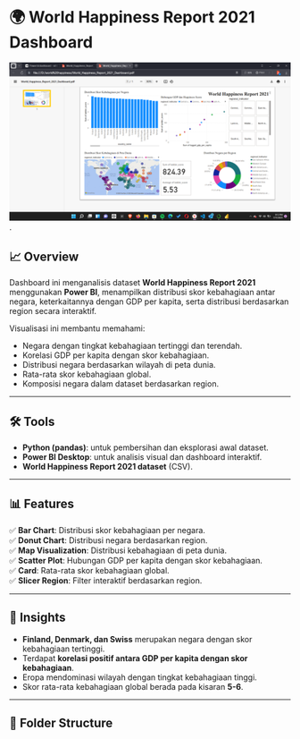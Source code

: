 # 🌍 World Happiness Report 2021 Dashboard

![Power BI Screenshot](./Screenshot_(114).png). 

## 📈 Overview
Dashboard ini menganalisis dataset **World Happiness Report 2021** menggunakan **Power BI**, menampilkan distribusi skor kebahagiaan antar negara, keterkaitannya dengan GDP per kapita, serta distribusi berdasarkan region secara interaktif.

Visualisasi ini membantu memahami:
- Negara dengan tingkat kebahagiaan tertinggi dan terendah.
- Korelasi GDP per kapita dengan skor kebahagiaan.
- Distribusi negara berdasarkan wilayah di peta dunia.
- Rata-rata skor kebahagiaan global.
- Komposisi negara dalam dataset berdasarkan region.

---

## 🛠️ Tools
- **Python (pandas)**: untuk pembersihan dan eksplorasi awal dataset.
- **Power BI Desktop**: untuk analisis visual dan dashboard interaktif.
- **World Happiness Report 2021 dataset** (CSV).

---

## 📊 Features
✅ **Bar Chart**: Distribusi skor kebahagiaan per negara.  
✅ **Donut Chart**: Distribusi negara berdasarkan region.  
✅ **Map Visualization**: Distribusi kebahagiaan di peta dunia.  
✅ **Scatter Plot**: Hubungan GDP per kapita dengan skor kebahagiaan.  
✅ **Card**: Rata-rata skor kebahagiaan global.  
✅ **Slicer Region**: Filter interaktif berdasarkan region.

---

## 🚀 Insights
- **Finland, Denmark, dan Swiss** merupakan negara dengan skor kebahagiaan tertinggi.
- Terdapat **korelasi positif antara GDP per kapita dengan skor kebahagiaan**.
- Eropa mendominasi wilayah dengan tingkat kebahagiaan tinggi.
- Skor rata-rata kebahagiaan global berada pada kisaran **5-6**.

---

## 📂 Folder Structure
